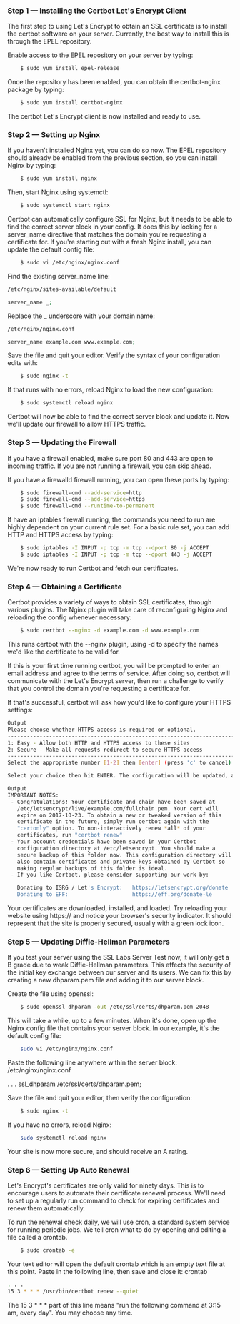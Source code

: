 ### Step 1 — Installing the Certbot Let's Encrypt Client

The first step to using Let's Encrypt to obtain an SSL certificate is to install the certbot software on your server. Currently, the best way to install this is through the EPEL repository.

Enable access to the EPEL repository on your server by typing:
```bash
    $ sudo yum install epel-release
```
Once the repository has been enabled, you can obtain the certbot-nginx package by typing:
```bash
    $ sudo yum install certbot-nginx
```
The certbot Let's Encrypt client is now installed and ready to use.
### Step 2 — Setting up Nginx

If you haven't installed Nginx yet, you can do so now. The EPEL repository should already be enabled from the previous section, so you can install Nginx by typing:
```bash
    $ sudo yum install nginx
```
Then, start Nginx using systemctl:
```bash
    $ sudo systemctl start nginx
```
Certbot can automatically configure SSL for Nginx, but it needs to be able to find the correct server block in your config. It does this by looking for a server_name directive that matches the domain you're requesting a certificate for. If you're starting out with a fresh Nginx install, you can update the default config file:
```bash
    $ sudo vi /etc/nginx/nginx.conf
```
Find the existing server_name line:
```bash
/etc/nginx/sites-available/default

server_name _;
```
Replace the _ underscore with your domain name:
```bash
/etc/nginx/nginx.conf

server_name example.com www.example.com;
```
Save the file and quit your editor. Verify the syntax of your configuration edits with:
```bash
    $ sudo nginx -t
```
If that runs with no errors, reload Nginx to load the new configuration:
```bash
    $ sudo systemctl reload nginx
```
Certbot will now be able to find the correct server block and update it. Now we'll update our firewall to allow HTTPS traffic.
### Step 3 — Updating the Firewall

If you have a firewall enabled, make sure port 80 and 443 are open to incoming traffic. If you are not running a firewall, you can skip ahead.

If you have a firewalld firewall running, you can open these ports by typing:
```bash
    $ sudo firewall-cmd --add-service=http
    $ sudo firewall-cmd --add-service=https
    $ sudo firewall-cmd --runtime-to-permanent
```
If have an iptables firewall running, the commands you need to run are highly dependent on your current rule set. For a basic rule set, you can add HTTP and HTTPS access by typing:
```bash
    $ sudo iptables -I INPUT -p tcp -m tcp --dport 80 -j ACCEPT
    $ sudo iptables -I INPUT -p tcp -m tcp --dport 443 -j ACCEPT
```
We're now ready to run Certbot and fetch our certificates.
### Step 4 — Obtaining a Certificate

Certbot provides a variety of ways to obtain SSL certificates, through various plugins. The Nginx plugin will take care of reconfiguring Nginx and reloading the config whenever necessary:
```bash
    $ sudo certbot --nginx -d example.com -d www.example.com
```
This runs certbot with the --nginx plugin, using -d to specify the names we'd like the certificate to be valid for.

If this is your first time running certbot, you will be prompted to enter an email address and agree to the terms of service. After doing so, certbot will communicate with the Let's Encrypt server, then run a challenge to verify that you control the domain you're requesting a certificate for.

If that's successful, certbot will ask how you'd like to configure your HTTPS settings:
```bash
Output
Please choose whether HTTPS access is required or optional.
-------------------------------------------------------------------------------
1: Easy - Allow both HTTP and HTTPS access to these sites
2: Secure - Make all requests redirect to secure HTTPS access
-------------------------------------------------------------------------------
Select the appropriate number [1-2] then [enter] (press 'c' to cancel):

Select your choice then hit ENTER. The configuration will be updated, and Nginx will reload to pick up the new settings. certbot will wrap up with a message telling you the process was successful and where your certificates are stored:

Output
IMPORTANT NOTES:
 - Congratulations! Your certificate and chain have been saved at
   /etc/letsencrypt/live/example.com/fullchain.pem. Your cert will
   expire on 2017-10-23. To obtain a new or tweaked version of this
   certificate in the future, simply run certbot again with the
   "certonly" option. To non-interactively renew *all* of your
   certificates, run "certbot renew"
 - Your account credentials have been saved in your Certbot
   configuration directory at /etc/letsencrypt. You should make a
   secure backup of this folder now. This configuration directory will
   also contain certificates and private keys obtained by Certbot so
   making regular backups of this folder is ideal.
 - If you like Certbot, please consider supporting our work by:

   Donating to ISRG / Let's Encrypt:   https://letsencrypt.org/donate
   Donating to EFF:                    https://eff.org/donate-le
```
Your certificates are downloaded, installed, and loaded. Try reloading your website using https:// and notice your browser's security indicator. It should represent that the site is properly secured, usually with a green lock icon.

### Step 5 — Updating Diffie-Hellman Parameters

If you test your server using the SSL Labs Server Test now, it will only get a B grade due to weak Diffie-Hellman parameters. This effects the security of the initial key exchange between our server and its users. We can fix this by creating a new dhparam.pem file and adding it to our server block.

Create the file using openssl:
```bash
    $ sudo openssl dhparam -out /etc/ssl/certs/dhparam.pem 2048
```
This will take a while, up to a few minutes. When it's done, open up the Nginx config file that contains your server block. In our example, it's the default config file:
```bash
    sudo vi /etc/nginx/nginx.conf
```
Paste the following line anywhere within the server block:
/etc/nginx/nginx.conf

. . .
ssl_dhparam /etc/ssl/certs/dhparam.pem;

Save the file and quit your editor, then verify the configuration:
```bash
    $ sudo nginx -t
```
If you have no errors, reload Nginx:
```bash
    sudo systemctl reload nginx
```
Your site is now more secure, and should receive an A rating.
### Step 6 — Setting Up Auto Renewal

Let's Encrypt's certificates are only valid for ninety days. This is to encourage users to automate their certificate renewal process. We'll need to set up a regularly run command to check for expiring certificates and renew them automatically.

To run the renewal check daily, we will use cron, a standard system service for running periodic jobs. We tell cron what to do by opening and editing a file called a crontab.
```bash
    $ sudo crontab -e
```
Your text editor will open the default crontab which is an empty text file at this point. Paste in the following line, then save and close it:
crontab
```bash
. . .
15 3 * * * /usr/bin/certbot renew --quiet
```
The 15 3 * * * part of this line means "run the following command at 3:15 am, every day". You may choose any time.